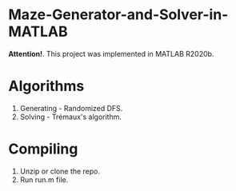 # Maze-Generator-and-Solver-in-MATLAB
**Attention!**. This project was implemented in MATLAB R2020b.
# Algorithms
1. Generating - Randomized DFS.
2. Solving - Trémaux's algorithm.
# Compiling
1. Unzip or clone the repo.
2. Run run.m file.
